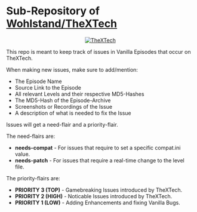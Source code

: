 # Sub-Repository of [Wohlstand/TheXTech](https://github.com/Wohlstand/TheXTech)
<p align="center">
<a href="https://github.com/Wohlstand/TheXTech/releases"><img src="https://raw.githubusercontent.com/Wohlstand/TheXTech/master/resources/icon/thextech_256.png" alt="TheXTech"></a>
</p>
This repo is meant to keep track of issues in Vanilla Episodes that occur on TheXTech.

When making new issues, make sure to add/mention:

- The Episode Name
- Source Link to the Episode
- All relevant Levels and their respective MD5-Hashes
- The MD5-Hash of the Episode-Archive
- Screenshots or Recordings of the Issue
- A description of what is needed to fix the Issue

Issues will get a need-flair and a priority-flair.

The need-flairs are:

- **needs-compat** - For issues that require to set a specific compat.ini value.
- **needs-patch** - For issues that require a real-time change to the level file.

The priority-flairs are:

- **PRIORITY 3 (TOP)** - Gamebreaking Issues introduced by TheXTech.
- **PRIORITY 2 (HIGH)** - Noticable Issues introduced by TheXTech.
- **PRIORITY 1 (LOW)** - Adding Enhancements and fixing Vanilla Bugs.
